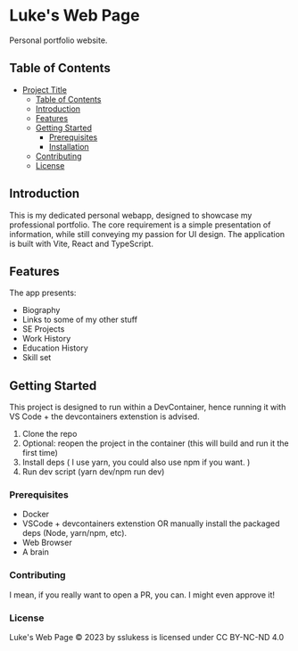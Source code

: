 # Luke's Web Page

Personal portfolio website.

## Table of Contents

- [Project Title](#project-title)
  - [Table of Contents](#table-of-contents)
  - [Introduction](#introduction)
  - [Features](#features)
  - [Getting Started](#getting-started)
    - [Prerequisites](#prerequisites)
    - [Installation](#installation)
  - [Contributing](#contributing)
  - [License](#license)

## Introduction

This is my dedicated personal webapp, designed to showcase my professional portfolio. The core requirement is a simple presentation of information, while still conveying my passion for UI design. The application is built with Vite, React and TypeScript.

## Features

The app presents:
- Biography
- Links to some of my other stuff
- SE Projects
- Work History
- Education History 
- Skill set

## Getting Started

This project is designed to run within a DevContainer, hence running it with VS Code + the devcontainers extenstion is advised.

1. Clone the repo 
2. Optional: reopen the project in the container (this will build and run it the first time)
3. Install deps ( I use yarn, you could also use npm if you want. )
4. Run dev script (yarn dev/npm run dev) 

### Prerequisites
 
- Docker
- VSCode + devcontainers extenstion OR manually install the packaged deps (Node, yarn/npm, etc). 
- Web Browser
- A brain

### Contributing 

I mean, if you really want to open a PR, you can. I might even approve it! 

### License

Luke's Web Page © 2023 by sslukess is licensed under CC BY-NC-ND 4.0 
